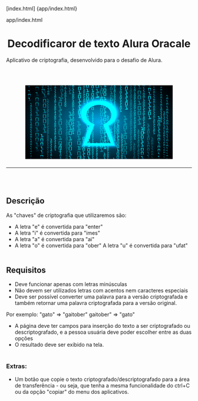 [index.html] {app/index.html}

app/index.html


 # <h1 align="center"> Decodificaror de texto Alura Oracale </h1>

Aplicativo de criptografia, desenvolvido para o desafio de Alura.

<br/>
<div> 
<h2 align="center">
    <img src="app/assets/chave.jpg" alt="Chave Decodificada" width="400" height="200">
</h2>
</div>

<hr>
<br/><br/>



## Descrição

As "chaves" de criptografia que utilizaremos são:
* A letra "e" é convertida para "enter"
* A letra "i" é convertida para "imes"
* A letra "a" é convertida para "ai"
* A letra "o" é convertida para "ober"
A letra "u" é convertida para "ufat"
<br/><br/>

## Requisitos

- Deve funcionar apenas com letras minúsculas
- Não devem ser utilizados letras com acentos nem caracteres especiais
- Deve ser possível converter uma palavra para a versão criptografada e também retornar uma palavra criptografada para a versão original.


Por exemplo:
"gato" => "gaitober"
gaitober" => "gato"


* A página deve ter campos para inserção do texto a ser criptografado ou descriptografado, e a pessoa usuária deve poder escolher entre as duas opções
* O resultado deve ser exibido na tela.
<br/><br/>

### Extras:
- Um botão que copie o texto criptografado/descriptografado para a área de transferência - ou seja, que tenha a mesma funcionalidade do ctrl+C ou da opção "copiar" do menu dos aplicativos.


